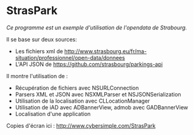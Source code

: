 # StrasPark

_Ce programme est un exemple d'utilisation de l'opendata de Strabourg._

Il se base sur deux sources:
- Les fichiers xml de http://www.strasbourg.eu/fr/ma-situation/professionnel/open-data/donnees
- L'API JSON de https://github.com/strasbourg/parkings-api

Il montre l'utilisation de :
- Récupération de fichiers avec NSURLConnection
- Parsers XML et JSON avec NSXMLParser et NSJSONSerialization
- Utilisation de la localisation avec CLLocationManager
- Utilisation de iAD avec ADBannerView, admob avec GADBannerView
- Localisation d'une application

Copies d'écran ici : http://www.cybersimple.com/StrasPark
